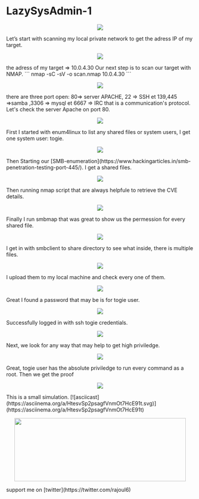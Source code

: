 # LazySysAdmin-1
<p align="center">
  <img src="https://rajoul.github.io/my_write_up/image/LazySysAdmin-1/accueil.png" >
</p>
Let’s start with scanning my local private network to get the adress IP of my target.
<p align="center">
  <img src="https://rajoul.github.io/my_write_up/image/LazySysAdmin-1/netdiscover.png" >
</p>
the adress of my target => 10.0.4.30
Our next step is to scan our target with NMAP.
```
nmap -sC -sV -o scan.nmap 10.0.4.30
```
<p align="center">
  <img src="https://rajoul.github.io/my_write_up/image/LazySysAdmin-1/scan.png" >
</p>
there are three port open: 80=> server APACHE, 22 => SSH et 139,445 =>samba ,3306 => mysql et 6667 => IRC that is a communication's protocol. 
Let's check the server Apache on port 80.
<p align="center">
  <img src="https://rajoul.github.io/my_write_up/image/LazySysAdmin-1/accueil.png" >
</p>
First I started with enum4linux to list any shared files or system users, I get one system user: togie.
<p align="center">
  <img src="https://rajoul.github.io/my_write_up/image/LazySysAdmin-1/1.png" >
</p>
Then Starting our [SMB-enumeration](https://www.hackingarticles.in/smb-penetration-testing-port-445/). I get a shared files.
<p align="center">
  <img src="https://rajoul.github.io/my_write_up/image/LazySysAdmin-1/33.png" >
</p>
Then running nmap script that are always helpfule to retrieve the CVE details.
<p align="center">
  <img src="https://rajoul.github.io/my_write_up/image/LazySysAdmin-1/44.png" >
</p>
Finally I run smbmap that was great to show us the permession for every shared file.
<p align="center">
  <img src="https://rajoul.github.io/my_write_up/image/LazySysAdmin-1/2.png" >
</p>
I get in with smbclient to share directory to see what inside, there is multiple files.
<p align="center">
  <img src="https://rajoul.github.io/my_write_up/image/LazySysAdmin-1/3.png" >
</p>
 I upload them to my local machine and check every one of them.
 <p align="center">
  <img src="https://rajoul.github.io/my_write_up/image/LazySysAdmin-1/4.png" >
</p>
Great I found a password that may be is for togie user.
<p align="center">
  <img src="https://rajoul.github.io/my_write_up/image/LazySysAdmin-1/5.png" >
</p>
Successfully logged in with ssh togie credentials.
<p align="center">
  <img src="https://rajoul.github.io/my_write_up/image/LazySysAdmin-1/11.png" >
</p>
Next, we look for any way that may help to get high priviledge. 
<p align="center">
  <img src="https://rajoul.github.io/my_write_up/image/LazySysAdmin-1/12.png" >
</p>
Great, togie user has the absolute priviledge to run every command as a root. Then we get the proof
<p align="center">
  <img src="https://rajoul.github.io/my_write_up/image/LazySysAdmin-1/root_access.png" >
</p>
This is a small simulation.
[![asciicast](https://asciinema.org/a/HtesvSp2psagfVnmOt7HcE91t.svg)](https://asciinema.org/a/HtesvSp2psagfVnmOt7HcE91t)

<p align="center">
  <img src="https://rajoul.github.io/my_write_up/image/gif/motivation.gif" width="460" height="170">
</p>
support me on [twitter](https://twitter.com/rajoul6)


